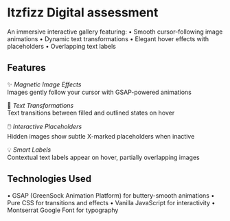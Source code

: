 # Itzfizz Digital assessment

An immersive interactive gallery featuring:
•⁠  ⁠Smooth cursor-following image animations
•⁠  ⁠Dynamic text transformations
•⁠  ⁠Elegant hover effects with placeholders
•⁠  ⁠Overlapping text labels

## Features

✨ *Magnetic Image Effects*  
Images gently follow your cursor with GSAP-powered animations

🎨 *Text Transformations*  
Text transitions between filled and outlined states on hover

🖱️ *Interactive Placeholders*  
Hidden images show subtle X-marked placeholders when inactive

💡 *Smart Labels*  
Contextual text labels appear on hover, partially overlapping images

## Technologies Used

•⁠  ⁠GSAP (GreenSock Animation Platform) for buttery-smooth animations
•⁠  ⁠Pure CSS for transitions and effects
•⁠  ⁠Vanilla JavaScript for interactivity
•⁠  ⁠Montserrat Google Font for typography
